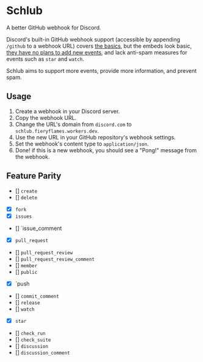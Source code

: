 # Schlub

A better GitHub webhook for Discord.

Discord's built-in GitHub webhook support (accessible by appending `/github` to a webhook URL) covers [the basics](https://github.com/discord/discord-api-docs/issues/6203#issuecomment-1608151265), but the embeds look basic, [they have no plans to add new events](https://github.com/discord/discord-api-docs/issues/6203#issuecomment-1650544855), and lack anti-spam measures for events such as `star` and `watch`.

Schlub aims to support more events, provide more information, and prevent spam.

## Usage

1. Create a webhook in your Discord server.
2. Copy the webhook URL.
3. Change the URL's domain from `discord.com` to `schlub.fieryflames.workers.dev`.
4. Use the new URL in your GitHub repository's webhook settings.
5. Set the webhook's content type to `application/json`.
6. Done! if this is a new webhook, you should see a "Pong!" message from the webhook.

## Feature Parity

- [] `create`
- [] `delete`
- [x] `fork`
- [x] `issues`
- [] `issue_comment
- [x] `pull_request`
- [] `pull_request_review`
- [] `pull_request_review_comment`
- [] `member`
- [] `public`
- [x] `push
- [] `commit_comment`
- [] `release`
- [] `watch`
- [x] `star`
- [] `check_run`
- [] `check_suite`
- [] `discussion`
- [] `discussion_comment`
